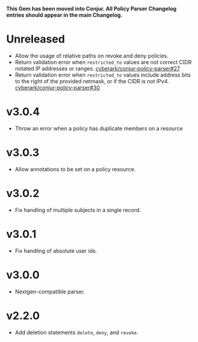 **This Gem has been moved into Conjur.  All Policy Parser Changelog entries should
appear in the main Changelog.**

# Unreleased
* Allow the usage of relative paths on revoke and deny policies.
* Return validation error when `restricted_to` values are not correct CIDR
  notated IP addresses or ranges.
  [cyberark/conjur-policy-parser#27](https://github.com/cyberark/conjur-policy-parser/issues/27)
* Return validation error when `restricted_to` values include address bits to the
  right of the provided netmask, or if the CIDR is not IPv4.
  [cyberark/conjur-policy-parser#30](https://github.com/cyberark/conjur-policy-parser/issues/30)

# v3.0.4
* Throw an error when a policy has duplicate members on a resource

# v3.0.3
* Allow annotations to be set on a policy resource.

# v3.0.2

* Fix handling of multiple subjects in a single record.

# v3.0.1

* Fix handling of absolute user ids.

# v3.0.0

* Nextgen-compatible parser.

# v2.2.0

* Add deletion statements `delete`, `deny`, and `revoke`.
